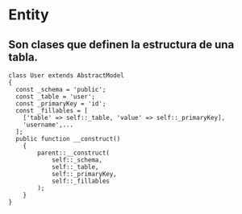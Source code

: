 # Entity

## Son clases que definen la estructura de una tabla.
```
class User extends AbstractModel
{
  const _schema = 'public';
  const _table = 'user';
  const _primaryKey = 'id';
  const _fillables = [
    ['table' => self::_table, 'value' => self::_primaryKey],
    'username',...
  ];
  public function __construct()
	{
		parent::__construct(
			self::_schema,
			self::_table,
			self::_primaryKey,
			self::_fillables
		);
	}
}
```